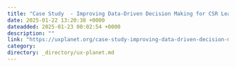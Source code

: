 ```yaml
---
title: "Case Study  - Improving Data-Driven Decision Making for CSR Leadership"
date: 2025-01-22 13:20:38 +0000
dateadded: 2025-01-23 00:02:54 +0000
description: ""
link: "https://uxplanet.org/case-study-improving-data-driven-decision-making-for-csr-leadership-ba46b8c71d09?source=rss----819cc2aaeee0---4"
category:
directory: _directory/ux-planet.md
---
```

